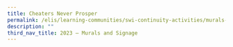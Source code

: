 ```yaml
---
title: Cheaters Never Prosper
permalink: /elis/learning-communities/swi-continuity-activities/murals-and-signage/cheaters-never-prosper/
description: ""
third_nav_title: 2023 – Murals and Signage
---
```

